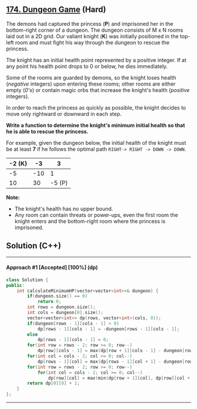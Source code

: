 ## [174. Dungeon Game](https://leetcode.com/problems/dungeon-game/) (Hard)

The demons had captured the princess (**P**) and imprisoned her in the bottom-right corner of a dungeon. The dungeon consists of M x N rooms laid out in a 2D grid. Our valiant knight (**K**) was initially positioned in the top-left room and must fight his way through the dungeon to rescue the princess.

The knight has an initial health point represented by a positive integer. If at any point his health point drops to 0 or below, he dies immediately.

Some of the rooms are guarded by demons, so the knight loses health (*negative* integers) upon entering these rooms; other rooms are either empty (*0's*) or contain magic orbs that increase the knight's health (*positive* integers).

In order to reach the princess as quickly as possible, the knight decides to move only rightward or downward in each step.

 

**Write a function to determine the knight's minimum initial health so that he is able to rescue the princess.**

For example, given the dungeon below, the initial health of the knight must be at least **7** if he follows the optimal path `RIGHT-> RIGHT -> DOWN -> DOWN`.

| -2 (K) | -3   | 3      |
| ------ | ---- | ------ |
| -5     | -10  | 1      |
| 10     | 30   | -5 (P) |

 

**Note:**

- The knight's health has no upper bound.
- Any room can contain threats or power-ups, even the first room the knight enters and the bottom-right room where the princess is imprisoned.

## Solution (C++)

---

#### Approach #1  [Accepted] [100%] (dp)

```c++
class Solution {
public:
    int calculateMinimumHP(vector<vector<int>>& dungeon) {
        if(dungeon.size() == 0)
            return 0;
        int rows = dungeon.size();
        int cols = dungeon[0].size();
        vector<vector<int>> dp(rows, vector<int>(cols, 0));
        if(dungeon[rows - 1][cols - 1] < 0)
            dp[rows - 1][cols - 1] = -dungeon[rows - 1][cols - 1];
        else
            dp[rows - 1][cols - 1] = 0;
        for(int row = rows - 2; row >= 0; row--)
            dp[row][cols - 1] = max(dp[row + 1][cols - 1] - dungeon[row][cols - 1], 0);
        for(int col = cols - 2; col >= 0; col--)
            dp[rows - 1][col] = max(dp[rows - 1][col + 1] - dungeon[rows - 1][col], 0);
        for(int row = rows - 2; row >= 0; row--)
            for(int col = cols - 2; col >= 0; col--)
                dp[row][col] = max(min(dp[row + 1][col], dp[row][col + 1]) - dungeon[row][col], 0);
        return dp[0][0] + 1;
    }
};
```

---

